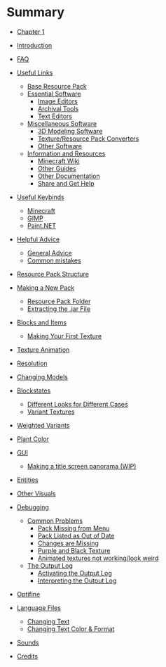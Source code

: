 # Summary

- [Chapter 1](./chapter_1.md)

- [Introduction](README.md)
- [FAQ](faq.md)
- [Useful Links](useful-links/README.md)
  - [Base Resource Pack](useful-links/base-pack/README.md)
  - [Essential Software](useful-links/essential-softare/README.md)
    - [Image Editors](useful-links/essential-softare/image-editors.md)
    - [Archival Tools](useful-links/essential-softare/archive-tools.md)
    - [Text Editors](useful-links/essential-softare/text-editors.md)
  - [Miscellaneous Software](useful-links/misc-softare/README.md)
    - [3D Modeling Software](useful-links/misc-softare/3d-model-software.md)
    - [Texture/Resource Pack Converters](useful-links/misc-softare/converters.md)
    - [Other Software](useful-links/misc-softare/misc-software.md)
  - [Information and Resources](useful-links/informative-links/README.md)
    - [Minecraft Wiki](useful-links/informative-links/mc-wiki.md)
    - [Other Guides](useful-links/informative-links/other-guides.md)
    - [Other Documentation](useful-links/informative-links/other-docs.md)
    - [Share and Get Help](useful-links/informative-links/share-and-help.md)
- [Useful Keybinds]()
  - [Minecraft]()
  - [GIMP]()
  - [Paint.NET]()
- [Helpful Advice]()
  - [General Advice]()
  - [Common mistakes]()
- [Resource Pack Structure]()
- [Making a New Pack]()
  - [Resource Pack Folder]()
  - [Extracting the .jar File]()
- [Blocks and Items]()
  - [Making Your First Texture]()
- [Texture Animation]()
- [Resolution]()
- [Changing Models]()
- [Blockstates]()
  - [Different Looks for Different Cases]()
  - [Variant Textures]()
- [Weighted Variants]()
- [Plant Color]()
- [GUI]()
  - [Making a title screen panorama (WIP)]()
- [Entities]()
- [Other Visuals]()
- [Debugging]()
  - [Common Problems]()
    - [Pack Missing from Menu]()
    - [Pack Listed as Out of Date]()
    - [Changes are Missing]()
    - [Purple and Black Texture]()
    - [Animated textures not working/look weird]()
  - [The Output Log]()
    - [Activating the Output Log]()
    - [Interpreting the Output Log]()
- [Optifine]()
- [Language Files]()
  - [Changing Text]()
  - [Changing Text Color & Format]()
- [Sounds]()
- [Credits]()